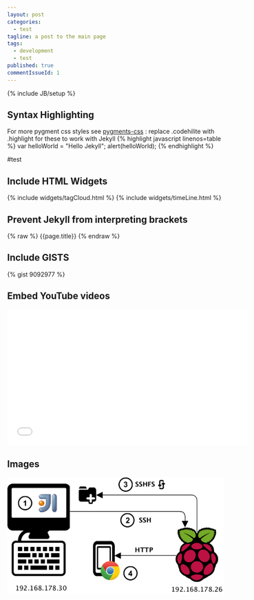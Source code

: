 ```yaml
---
layout: post
categories: 
  - test
tagline: a post to the main page
tags: 
  - development
  - test
published: true
commentIssueId: 1
---
```


{% include JB/setup %}

## Syntax Highlighting
For more pygment css styles see [pygments-css](https://github.com/richleland/pygments-css) : replace .codehilite with .highlight for these to work with Jekyll
{% highlight javascript linenos=table %}
var helloWorld = "Hello Jekyll";
alert(helloWorld);
{% endhighlight %}

#test

## Include HTML Widgets
{% include widgets/tagCloud.html %}
{% include widgets/timeLine.html %}

## Prevent Jekyll from interpreting brackets
{% raw %}
{{page.title}}
{% endraw %}

## Include GISTS
{% gist 9092977 %}

## Embed YouTube videos
<iframe width="560" height="315"  src="//www.youtube.com/embed/XK-dLdLQdIE" frameborder="0"></iframe>

## Images
![Develop local, run remote](/assets/images/DevEnvironment.png)



